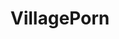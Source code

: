 ---
title: VillagePorn
crosslinks:
- PornOverlords
- europe
- PortugalOnReddit
- ruralporn
- Earwolf
- croatia
- SpringPorn
- IrelandonReddit
- CityPorn
---